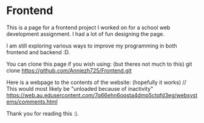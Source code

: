 # Frontend

This is a page for a frontend project I worked on for a school web development assignment. I had a lot of fun designing the page.

I am still exploring various ways to improve my programming in both frontend and backend :D.

You can clone this page if you wish using: (but theres not much to this)
git clone https://github.com/Anniezh725/Frontend.git


Here is a webpage to the contents of the website: (hopefully it works)
// This would most likely be "unloaded because of inactivity"
https://web.au.edusercontent.com/7q66ehn6oqsta4dmp5ctqfd3eg/websystems/comments.html

Thank you for reading this :).
